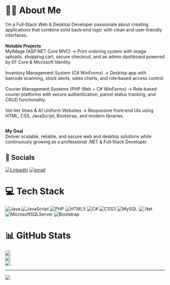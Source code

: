 # 🧑‍💻 About Me
I’m a Full‑Stack Web & Desktop Developer passionate about creating applications that combine solid back‑end logic with clean and user‑friendly interfaces.<br><br>
<b>Notable Projects</b><br>
MyIMage (ASP.NET Core MVC) → Print ordering system with image uploads, shopping cart, secure checkout, and an admin dashboard powered by EF Core & Microsoft Identity.<br><br>
Inventory Management System (C# WinForms) → Desktop app with barcode scanning, stock alerts, sales charts, and role‑based access control.<br><br>
Courier Management Systems (PHP Web + C# WinForms) → Role‑based courier platforms with secure authentication, parcel status tracking, and CRUD functionality.<br><br>
Vel‑Vet Vows & A1 Uniform Websites → Responsive front‑end UIs using HTML, CSS, JavaScript, Bootstrap, and modern libraries.<br><br>

<b>My Goal</b><br>
Deliver scalable, reliable, and secure web and desktop solutions while continuously growing as a professional .NET & Full‑Stack Developer.



## 🔗 Socials
[![LinkedIn](https://img.shields.io/badge/LinkedIn-%230077B5.svg?logo=linkedin&logoColor=white)](https://linkedin.com/in/abdul-rehman-750208312) [![email](https://img.shields.io/badge/Email-D14836?logo=gmail&logoColor=white)](mailto:abdulrehman2005314@gmail.com) 

# 💻 Tech Stack
![Java](https://img.shields.io/badge/java-%23ED8B00.svg?style=for-the-badge&logo=openjdk&logoColor=white) ![JavaScript](https://img.shields.io/badge/javascript-%23323330.svg?style=for-the-badge&logo=javascript&logoColor=%23F7DF1E) ![PHP](https://img.shields.io/badge/php-%23777BB4.svg?style=for-the-badge&logo=php&logoColor=white) ![HTML5](https://img.shields.io/badge/html5-%23E34F26.svg?style=for-the-badge&logo=html5&logoColor=white) ![C#](https://img.shields.io/badge/c%23-%23239120.svg?style=for-the-badge&logo=csharp&logoColor=white) ![CSS3](https://img.shields.io/badge/css3-%231572B6.svg?style=for-the-badge&logo=css3&logoColor=white) ![MySQL](https://img.shields.io/badge/mysql-4479A1.svg?style=for-the-badge&logo=mysql&logoColor=white) ![.Net](https://img.shields.io/badge/.NET-5C2D91?style=for-the-badge&logo=.net&logoColor=white) ![MicrosoftSQLServer](https://img.shields.io/badge/Microsoft%20SQL%20Server-CC2927?style=for-the-badge&logo=microsoft%20sql%20server&logoColor=white) ![Bootstrap](https://img.shields.io/badge/bootstrap-%238511FA.svg?style=for-the-badge&logo=bootstrap&logoColor=white)
# 📊 GitHub Stats
![](https://github-readme-stats.vercel.app/api?username=AbdulRehman2345&theme=dark&hide_border=false&include_all_commits=false&count_private=false)<br/>
![](https://nirzak-streak-stats.vercel.app/?user=AbdulRehman2345&theme=dark&hide_border=false)<br/>
![](https://github-readme-stats.vercel.app/api/top-langs/?username=AbdulRehman2345&theme=dark&hide_border=false&include_all_commits=false&count_private=false&layout=compact)

---
[![](https://visitcount.itsvg.in/api?id=AbdulRehman2345&icon=0&color=0)](https://visitcount.itsvg.in)

<!-- Proudly created with GPRM ( https://gprm.itsvg.in ) -->
